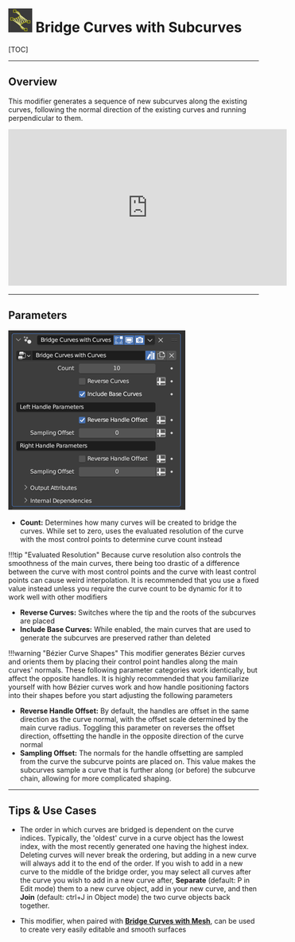 # ![icon](../img/icons/bridge_curves_with_curves.png) Bridge Curves with Subcurves

[TOC]

---

## Overview
This modifier generates a sequence of new subcurves along the existing curves, following the normal direction of the existing
curves and running perpendicular to them.

<iframe width="560" height="315" src="https://www.youtube.com/embed/MJyC3pW1bi8?si=g2vJXGpcn0oXTh3S" title="YouTube video player" frameborder="0" allow="accelerometer; autoplay; clipboard-write; encrypted-media; gyroscope; picture-in-picture; web-share" allowfullscreen></iframe>

---

## Parameters
![Parameters](params/bridge_curves_with_curves.png)

* **Count:** Determines how many curves will be created to bridge the curves. While set to zero, uses the evaluated resolution of the curve
with the most control points to determine curve count instead

!!!tip "Evaluated Resolution"
    Because curve resolution also controls the smoothness of the main curves, there being too drastic of a difference between the curve with most control points and the curve with least control points can cause weird interpolation. It is recommended that you use a fixed value instead unless you require the curve count to be dynamic for it to work well with other modifiers

* **Reverse Curves:** Switches where the tip and the roots of the subcurves are placed
* **Include Base Curves:** While enabled, the main curves that are used to generate the subcurves are preserved rather than deleted

!!!warning "Bézier Curve Shapes"
    This modifier generates Bézier curves and orients them by placing their control point handles along the main curves' normals. These following parameter categories work identically, but affect the opposite handles. It is highly recommended that you familiarize yourself with how Bézier curves work and how handle positioning factors into their shapes before you start adjusting the following parameters

* **Reverse Handle Offset:** By default, the handles are offset in the same direction as the curve normal, with the offset scale determined by the main curve radius. Toggling this parameter on reverses the offset direction, offsetting the handle in the opposite direction of the curve normal
* **Sampling Offset:** The normals for the handle offsetting are sampled from the curve the subcurve points are placed on. This value makes the subcurves sample a curve that is further along (or before) the subcurve chain, allowing for more complicated shaping.

---

## Tips & Use Cases

* The order in which curves are bridged is dependent on the curve indices. Typically, the 'oldest' curve in a curve object has the lowest index, with the most recently generated one having the highest index. Deleting curves will never break the ordering, but adding in a new curve will always add it to the end of the order. If you wish to add in a new curve to the middle of the bridge order, you may select all curves after the curve you wish to add in a new curve after, **Separate** (default: P in Edit mode) them to a new curve object, add in your new curve, and then **Join** (default: ctrl+J in Object mode) the two curve objects back together.

* This modifier, when paired with [**Bridge Curves with Mesh**](../mesh_generation/bridge_curves_with_mesh.md), can be used to create very easily editable and smooth surfaces
